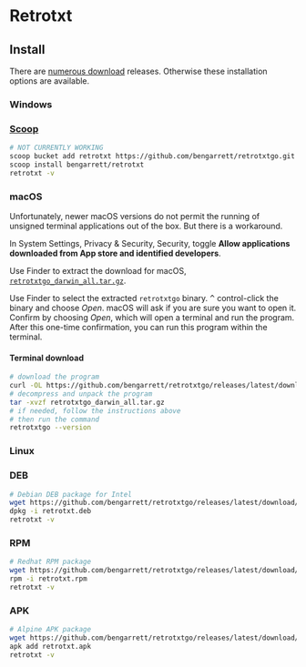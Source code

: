 # Retrotxt

## Install

There are [numerous download](https://github.com/bengarrett/retrotxtgo/releases/latest/) releases. Otherwise these installation options are available.

### Windows 
### [Scoop](https://scoop.sh/)

```sh
# NOT CURRENTLY WORKING
scoop bucket add retrotxt https://github.com/bengarrett/retrotxtgo.git
scoop install bengarrett/retrotxt
retrotxt -v
```

### macOS 

Unfortunately, newer macOS versions do not permit the running of unsigned terminal applications out of the box. But there is a workaround.

In System Settings, Privacy & Security, Security, toggle **Allow applications downloaded from App store and identified developers**.

Use Finder to extract the download for macOS, [`retrotxtgo_darwin_all.tar.gz`](https://github.com/bengarrett/retrotxtgo/releases/latest/download/retrotxtgo_darwin_all.tar.gz).

Use Finder to select the extracted `retrotxtgo` binary. <kbd>^</kbd> control-click the binary and choose _Open_. macOS will ask if you are sure you want to open it. Confirm by choosing _Open_, which will open a terminal and run the program. After this one-time confirmation, you can run this program within the terminal.

#### Terminal download

```sh
# download the program
curl -OL https://github.com/bengarrett/retrotxtgo/releases/latest/download/retrotxtgo_darwin_all.tar.gz
# decompress and unpack the program
tar -xvzf retrotxtgo_darwin_all.tar.gz
# if needed, follow the instructions above
# then run the command
retrotxtgo --version
```

### Linux
### DEB
```sh
# Debian DEB package for Intel
wget https://github.com/bengarrett/retrotxtgo/releases/latest/download/retrotxtgo.deb
dpkg -i retrotxt.deb
retrotxt -v
```

### RPM
```sh
# Redhat RPM package
wget https://github.com/bengarrett/retrotxtgo/releases/latest/download/retrotxtgo.rpm
rpm -i retrotxt.rpm
retrotxt -v
```

### APK
```sh
# Alpine APK package
wget https://github.com/bengarrett/retrotxtgo/releases/latest/download/retrotxtgo.apk
apk add retrotxt.apk
retrotxt -v
```
